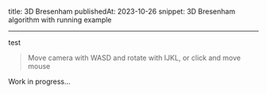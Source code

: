 title: 3D Bresenham
publishedAt: 2023-10-26
snippet: 3D Bresenham algorithm with running example
<!-- after-body-script: test.js -->
---

<div class="horizontal">
  <canvas id="ctx" class="full-width" height="400">test</canvas>
</div>
<script src="js/3d/bresenham.js" type="module"></script>

> Move camera with WASD and rotate with IJKL, or click and move mouse

Work in progress...